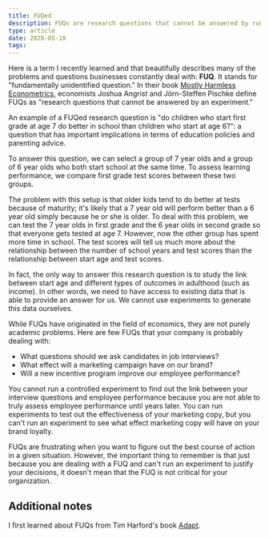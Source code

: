 ```yaml
---
title: FUQed
description: FUQs are research questions that cannot be answered by running a controlled experiment.
type: article
date: 2020-05-10
tags:
---
```


Here is a term I recently learned and that beautifully describes many of the problems and questions businesses constantly deal with: **FUQ**. It stands for "fundamentally unidentified question." In their book [Mostly Harmless Econometrics](https://www.amazon.com/Mostly-Harmless-Econometrics-Empiricists-Companion/dp/0691120358), economists Joshua Angrist and Jörn-Steffen Pischke define FUQs as "research questions that cannot be answered by an experiment."

An example of a FUQed research question is "do children who start first grade at age 7 do better in school than children who start at age 6?": a question that has important implications in terms of education policies and parenting advice.

To answer this question, we can select a group of 7 year olds and a group of 6 year olds who both start school at the same time. To assess learning performance, we compare first grade test scores between these two groups.

The problem with this setup is that older kids tend to do better at tests because of maturity; it's likely that a 7 year old will perform better than a 6 year old simply because he or she is older. To deal with this problem, we can test the 7 year olds in first grade and the 6 year olds in second grade so that everyone gets tested at age 7. However, now the other group has spent more time in school. The test scores will tell us much more about the relationship between the number of school years and test scores than the relationship between start age and test scores.

In fact, the only way to answer this research question is to study the link between start age and different types of outcomes in adulthood (such as income). In other words, we need to have access to existing data that is able to provide an answer for us. We cannot use experiments to generate this data ourselves.

While FUQs have originated in the field of economics, they are not purely academic problems. Here are few FUQs that your company is probably dealing with:

- What questions should we ask candidates in job interviews?
- What effect will a marketing campaign have on our brand?
- Will a new incentive program improve our employee performance?

You cannot run a controlled experiment to find out the link between your interview questions and employee performance because you are not able to truly assess employee performance until years later. You can run experiments to test out the effectiveness of your marketing copy, but you can't run an experiment to see what effect marketing copy will have on your brand loyalty.

FUQs are frustrating when you want to figure out the best course of action in a given situation. However, the important thing to remember is that just because you are dealing with a FUQ and can't run an experiment to justify your decisions, it doesn't mean that the FUQ is not critical for your organization.

## Additional notes

I first learned about FUQs from Tim Harford's book [Adapt](https://www.amazon.com/Adapt-Success-Always-Starts-Failure/dp/0349121516).
